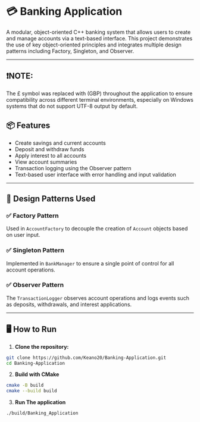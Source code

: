 # 💳 Banking Application

A modular, object-oriented C++ banking system that allows users to create and manage accounts via a text-based interface. This project demonstrates the use of key object-oriented principles and integrates multiple design patterns including Factory, Singleton, and Observer.

---

## ❗️NOTE:
The £ symbol was replaced with (GBP) throughout the application to ensure compatibility across different terminal environments, especially on Windows systems that do not support UTF-8 output by default.


## 📦 Features

- Create savings and current accounts
- Deposit and withdraw funds
- Apply interest to all accounts
- View account summaries
- Transaction logging using the Observer pattern
- Text-based user interface with error handling and input validation

---

## 🧠 Design Patterns Used

### ✅ Factory Pattern
Used in `AccountFactory` to decouple the creation of `Account` objects based on user input.

### ✅ Singleton Pattern
Implemented in `BankManager` to ensure a single point of control for all account operations.

### ✅ Observer Pattern
The `TransactionLogger` observes account operations and logs events such as deposits, withdrawals, and interest applications.

---
## 🖥️ How to Run

1. **Clone the repository:**

```bash
git clone https://github.com/Keano20/Banking-Application.git
cd Banking-Application
```

2. **Build with CMake**

```bash
cmake -B build
cmake --build build
```

3. **Run The application**

```bash
./build/Banking_Application
```
